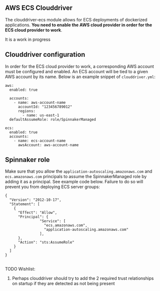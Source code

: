 ## AWS ECS Clouddriver 

The clouddriver-ecs module allows for ECS deployments of dockerized applications.  **You need to enable the AWS cloud provider in order for the ECS cloud provider to work**.

It is a work in progress

## Clouddriver configuration

In order for the ECS cloud provider to work, a corresponding AWS account must be configured and enabled. An ECS account will be tied to a given AWS account by its name. Below is an example snippet of `clouddriver.yml`:

```
aws:
  enabled: true

  accounts:
    - name: aws-account-name
      accountId: "123456789012"
      regions:
        - name: us-east-1
  defaultAssumeRole: role/SpinnakerManaged

ecs:
  enabled: true
  accounts:
    - name: ecs-account-name
      awsAccount: aws-account-name
```




## Spinnaker role
Make sure that you allow the `application-autoscaling.amazonaws.com` and `ecs.amazonaws.com` principals to assume the SpinnakerManaged role by adding it as a principal.  See example code below.  Failure to do so will prevent you from deploying ECS server groups:
```
{
  "Version": "2012-10-17",
  "Statement": [
    {
      "Effect": "Allow",
      "Principal": {
                "Service": [
                  "ecs.amazonaws.com",
                  "application-autoscaling.amazonaws.com"
                ],
      },
      "Action": "sts:AssumeRole"
    }
  ]
}
```
## 


TODO Wishlist:
1. Perhaps clouddriver should try to add the 2 required trust relationships on startup if they are detected as not being present
